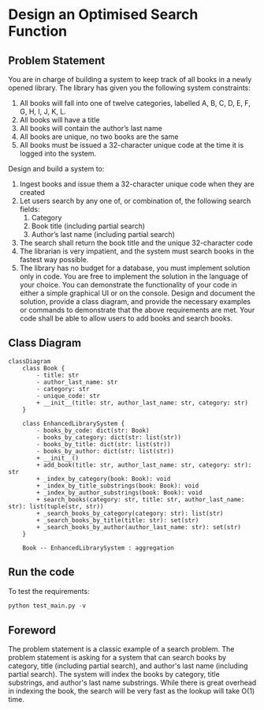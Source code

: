 # Design an Optimised Search Function

## Problem Statement

You are in charge of building a system to keep track of all books in a newly opened library. The
library has given you the following system constraints:

1. All books will fall into one of twelve categories, labelled A, B, C, D, E, F, G, H, I, J, K, L.
2. All books will have a title
3. All books will contain the author’s last name
4. All books are unique, no two books are the same
5. All books must be issued a 32-character unique code at the time it is logged into the system.

Design and build a system to:

1. Ingest books and issue them a 32-character unique code when they are created
2. Let users search by any one of, or combination of, the following search fields:
   1. Category
   2. Book title (including partial search)
   3. Author’s last name (including partial search)
3. The search shall return the book title and the unique 32-character code
4. The librarian is very impatient, and the system must search books in the fastest way possible.
5. The library has no budget for a database, you must implement solution only in code.
You are free to implement the solution in the language of your choice. You can demonstrate the
functionality of your code in either a simple graphical UI or on the console.
Design and document the solution, provide a class diagram, and provide the necessary examples or
commands to demonstrate that the above requirements are met.
Your code shall be able to allow users to add books and search books.

## Class Diagram

```mermaid
classDiagram
    class Book {
        - title: str
        - author_last_name: str
        - category: str
        - unique_code: str
        + __init__(title: str, author_last_name: str, category: str)
    }

    class EnhancedLibrarySystem {
        - books_by_code: dict(str: Book)
        - books_by_category: dict(str: list(str))
        - books_by_title: dict(str: list(str))
        - books_by_author: dict(str: list(str))
        + __init__()
        + add_book(title: str, author_last_name: str, category: str): str
        + _index_by_category(book: Book): void
        + _index_by_title_substrings(book: Book): void
        + _index_by_author_substrings(book: Book): void
        + search_books(category: str, title: str, author_last_name: str): list(tuple(str, str))
        + _search_books_by_category(category: str): list(str)
        + _search_books_by_title(title: str): set(str)
        + _search_books_by_author(author_last_name: str): set(str)
    }

    Book -- EnhancedLibrarySystem : aggregation
```

## Run the code

To test the requirements:

```python
python test_main.py -v
```

## Foreword

The problem statement is a classic example of a search problem. The problem statement is asking for a system that can search books by category, title (including partial search), and author's last name (including partial search). The system will index the books by category, title substrings, and author's last name substrings. While there is great overhead in indexing the book, the search will be very fast as the lookup will take O(1) time.
